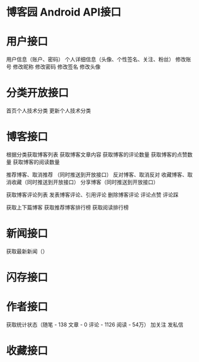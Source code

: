 # 博客园 Android API接口

# 用户接口

用户信息（账户、密码）
个人详细信息（头像、个性签名、关注、粉丝）
修改账号
修改昵称
修改密码
修改签名
修改头像

# 分类开放接口

首页个人技术分类
更新个人技术分类

# 博客接口

根据分类获取博客列表
获取博客文章内容
获取博客的评论数量
获取博客的点赞数量
获取博客的阅读数量

推荐博客、取消推荐 （同时推送到开放接口）
反对博客、取消反对
收藏博客、取消收藏（同时推送到开放接口）
分享博客（同时推送到开放接口）

获取博客评论列表
发表博客评论、引用评论
删除博客评论
评论点赞
评论踩


获取上下篇博客
获取推荐博客排行榜
获取阅读排行榜



# 新闻接口

获取最新新闻（）

# 闪存接口

# 作者接口

获取统计状态（随笔 - 138  文章 - 0  评论 - 1126  阅读 - 54万）
加关注
发私信



# 收藏接口
